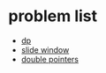 



# problem list
* [dp](https://leetcode.cn/tag/dynamic-programming/problemset/)
* [slide window](https://leetcode.cn/tag/sliding-window/problemset/)
* [double pointers](https://leetcode.cn/tag/two-pointers/problemset/)



